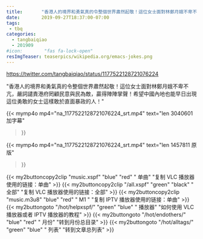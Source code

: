 ```yaml
---
title:       "香港人的境界和勇氣真的令整個世界肅然起敬！這位女士面對林鄭月娥不卑不亢，嚴詞譴責港府罔顧民意與民為敵，贏得陣陣掌聲！希望中國內地也能早日出現這位勇敢的女士這樣敢於直面暴政的人！"
date:        2019-09-27T18:37:00-07:00
tags:
 - tbq
categories:
  - tangbaiqiao
  - 201909
#icon:        "fas fa-lock-open"
resImgTeaser: teaserpics/wikipedia.org/emacs-jokes.png
---
```


https://twitter.com/tangbaiqiao/status/1177522128721076224

"香港人的境界和勇氣真的令整個世界肅然起敬！這位女士面對林鄭月娥不卑不亢，嚴詞譴責港府罔顧民意與民為敵，贏得陣陣掌聲！希望中國內地也能早日出現這位勇敢的女士這樣敢於直面暴政的人！"

{{< mymp4o mp4="na_1177522128721076224_srt.mp4"
text="len 3040601 加字幕"
>}}

{{< mymp4o mp4="na_1177522128721076224_srt.mp4"
text="len 1457811 原版"
>}}

{{< my2buttoncopy2clip "music.xspf"        "blue"   "red"    " 单曲"  "复制 VLC 播放器使用的链接：单曲" >}} {{< my2buttoncopy2clip "/all.xspf"         "green"  "black"  " 全部"  "复制 VLC 播放器使用的链接：全部" >}} {{< my2buttoncopy2clip "music.m3u8"        "blue"   "red"    " M1 "    "复制 IPTV 播放器使用的链接：单曲" >}} {{< my2buttongoto      "/hot/helpxspf/"    "green"  "blue"   " 播放器" "如何使用 VLC 播放器或者 IPTV 播放器的教程" >}} {{< my2buttongoto      "/hot/endothers/"   "blue"   "red"    " 月份"   "转到月份总目录" >}} {{< my2buttongoto      "/hot/alltags/"     "green"  "blue"   " 列表"   "转到文章总列表" >}} 
